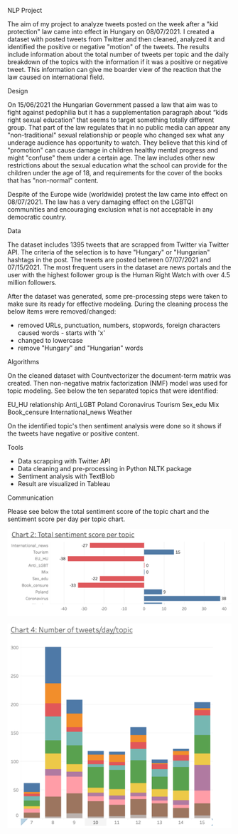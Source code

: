 NLP Project

The aim of my project to analyze tweets posted on the week after a "kid protection" law came into effect in Hungary on 08/07/2021. I created a dataset with posted tweets from Twitter and then cleaned, analyzed it and identified the positive or negative "motion" of the tweets. The results include information about the total number of tweets per topic and the daily breakdown of the topics with the information if it was a positive or negative tweet. This information can give me boarder view of the reaction that the law caused on international field.

Design

On 15/06/2021 the Hungarian Government passed a law that aim was to fight against pedophilia but it has a supplementation paragraph about “kids right sexual education” that seems to target something totally different group. 
That part of the law regulates that in no public media can appear any "non-traditional" sexual relationship or people who changed sex what any underage audience has opportunity to watch. They believe that this kind of "promotion" can cause damage in children healthy mental progress and might "confuse" them under a certain age. The law includes other new restrictions about the sexual education what the school can provide for the children under the age of 18, and requirements for the cover of the books that has "non-normal" content.

Despite of the Europe wide (worldwide) protest the law came into effect on 08/07/2021. 
The law has a very damaging effect on the LGBTQI communities and encouraging exclusion what is not acceptable in any democratic country.


Data

The dataset includes 1395 tweets that are scrapped from Twitter via Twitter API. The criteria of the selection is to have "Hungary" or "Hungarian" hashtags in the post. The tweets are posted between 07/07/2021 and 07/15/2021. The most frequent users in the dataset are news portals and the user with the highest follower group is the Human Right Watch with over 4.5 million followers.

After the dataset was generated, some pre-processing steps were taken to make sure its ready for effective modeling. During the cleaning process the below items were removed/changed: 
 - removed URLs, punctuation, numbers, stopwords, foreign characters caused words - starts with 'x'
 - changed to lowercase
 - remove "Hungary" and "Hungarian" words  


Algorithms

On the cleaned dataset with Countvectorizer the document-term matrix was created. Then non-negative matrix factorization (NMF) model was used for topic modeling. See below the ten separated topics that were identified:

 EU_HU relationship
 Anti_LGBT
 Poland
 Coronavirus
 Tourism
 Sex_edu
 Mix
 Book_censure
 International_news
 Weather

 On the identified topic's then sentiment analysis were done so it shows if the tweets have negative or positive content.


Tools

 - Data scrapping with Twitter API
 - Data cleaning and pre-processing in Python NLTK package
 - Sentiment analysis with TextBlob
 - Result are visualized in Tableau


Communication

Please see below the total sentiment score of the topic chart and the sentiment score per day per topic chart.

![Total_sent_per_top](https://raw.githubusercontent.com/NemeGabi/Metis_NLP_Project/main/Total_sent_score_per_topic.png)

![Sent_score_per_day_per_topic](https://raw.githubusercontent.com/NemeGabi/Metis_NLP_Project/main/Sent_score_per_day_per_topic.png)



